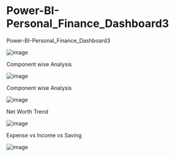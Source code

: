 # Power-BI-Personal_Finance_Dashboard3
Power-BI-Personal_Finance_Dashboard3

![image](https://github.com/user-attachments/assets/cd9ec3a4-becd-4eaa-aefb-06002089cfc1)

Component wise Analysis

![image](https://github.com/user-attachments/assets/2aa0f615-8950-4ccd-9f7e-04cb58747493)

Component wise Analysis

![image](https://github.com/user-attachments/assets/f394426d-5fe4-4491-b802-4bb78a6e8d81)

Net Worth Trend

![image](https://github.com/user-attachments/assets/14fff686-d650-4371-97dd-be538ca35e5e)

Expense vs Income vs Saving

![image](https://github.com/user-attachments/assets/6e022e20-914c-4104-b12d-3018559b3413)
